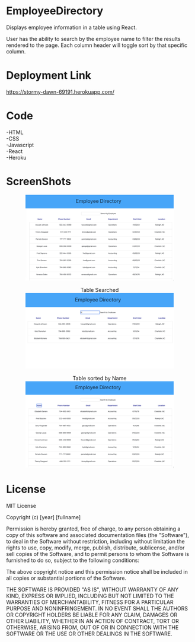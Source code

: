 # EmployeeDirectory

Displays employee information in a table using React.

User has the ability to search by the employee name to filter the results rendered to the page. Each column header will toggle sort by that specific column. 

# Deployment Link
https://stormy-dawn-69191.herokuapp.com/
 
 # Code
-HTML
<br>
-CSS
<br>
-Javascript
<br>
-React
<br>
-Heroku



# ScreenShots
<p align="center">
<img src="Screen Shot 2020-03-07 at 12.48.03 PM.png" width=400px>
</p>

<p align="center">
  Table Searched
<br>
<img src="Screen Shot 2020-03-07 at 12.48.12 PM.png" width=400px>
</p>

<p align="center">
Table sorted by Name
<br>
<img src="Screen Shot 2020-03-07 at 12.48.31 PM.png" width=400px>
</p>



# License

MIT License

Copyright (c) [year] [fullname]

Permission is hereby granted, free of charge, to any person obtaining a copy
of this software and associated documentation files (the "Software"), to deal
in the Software without restriction, including without limitation the rights
to use, copy, modify, merge, publish, distribute, sublicense, and/or sell
copies of the Software, and to permit persons to whom the Software is
furnished to do so, subject to the following conditions:

The above copyright notice and this permission notice shall be included in all
copies or substantial portions of the Software.

THE SOFTWARE IS PROVIDED "AS IS", WITHOUT WARRANTY OF ANY KIND, EXPRESS OR
IMPLIED, INCLUDING BUT NOT LIMITED TO THE WARRANTIES OF MERCHANTABILITY,
FITNESS FOR A PARTICULAR PURPOSE AND NONINFRINGEMENT. IN NO EVENT SHALL THE
AUTHORS OR COPYRIGHT HOLDERS BE LIABLE FOR ANY CLAIM, DAMAGES OR OTHER
LIABILITY, WHETHER IN AN ACTION OF CONTRACT, TORT OR OTHERWISE, ARISING FROM,
OUT OF OR IN CONNECTION WITH THE SOFTWARE OR THE USE OR OTHER DEALINGS IN THE
SOFTWARE.